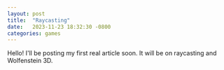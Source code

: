 ```yaml
---
layout: post
title:  "Raycasting"
date:   2023-11-23 18:32:30 -0800
categories: games
---
```

Hello! I'll be posting my first real article soon. It will be on raycasting and Wolfenstein 3D.